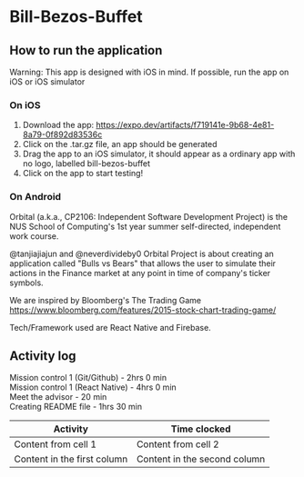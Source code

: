 # Bill-Bezos-Buffet


## How to run the application

Warning: This app is designed with iOS in mind. If possible, run the app on iOS or iOS simulator

### On iOS

1. Download the app: https://expo.dev/artifacts/f719141e-9b68-4e81-8a79-0f892d83536c
2. Click on the .tar.gz file, an app should be generated
3. Drag the app to an iOS simulator, it should appear as a ordinary app with no logo, labelled bill-bezos-buffet 
4. Click on the app to start testing!

### On Android

Orbital (a.k.a., CP2106: Independent Software Development Project) is the NUS School of Computing's 1st year summer self-directed, independent work course.

@tanjiajiajun and @neverdivideby0 Orbital Project is about creating an application called "Bulls vs Bears" that allows the user to simulate their actions in the Finance market at any point in time of company's ticker symbols.

We are inspired by Bloomberg's The Trading Game <br />
https://www.bloomberg.com/features/2015-stock-chart-trading-game/

Tech/Framework used are React Native and Firebase.

## Activity log
Mission control 1 (Git/Github) - 2hrs 0 min <br />
Mission control 1 (React Native) - 4hrs 0 min <br />
Meet the advisor - 20 min <br />
Creating README file - 1hrs 30 min

| Activity | Time clocked |
| ---- | ---- |
| Content from cell 1 | Content from cell 2 |
| Content in the first column | Content in the second column |
